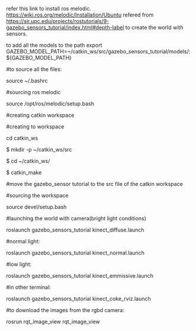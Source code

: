 refer this link to install ros melodic.  https://wiki.ros.org/melodic/Installation/Ubuntu
refered from https://sir.upc.edu/projects/rostutorials/9-gazebo_sensors_tutorial/index.html#depth-label to create the world with sensors.



to add all the models to the path
export GAZEBO_MODEL_PATH=~/catkin_ws/src/gazebo_sensors_tutorial/models/:${GAZEBO_MODEL_PATH}


#to source all the files:

source ~/.bashrc

#sourcing ros melodic

source /opt/ros/melodic/setup.bash

#creating catkin workspace

#creating to workspace

 cd catkin_ws
 
$ mkdir -p ~/catkin_ws/src

$ cd ~/catkin_ws/

$ catkin_make
 

#move the gazebo_sensor tutorial to the src file of the catkin workspace

#sourcing the workspace

 source devel/setup.bash

#launching the world with camera(bright light conditions)

roslaunch gazebo_sensors_tutorial kinect_diffuse.launch 

#normal light:

roslaunch gazebo_sensors_tutorial kinect_normal.launch 

#low light:

roslaunch gazebo_sensors_tutorial kinect_emmissive.launch 

#in other terminal:

 roslaunch gazebo_sensors_tutorial kinect_coke_rviz.launch

#to download the images from the rgbd camera:

rosrun rqt_image_view rqt_image_view 
    
    

    


 


            
 
